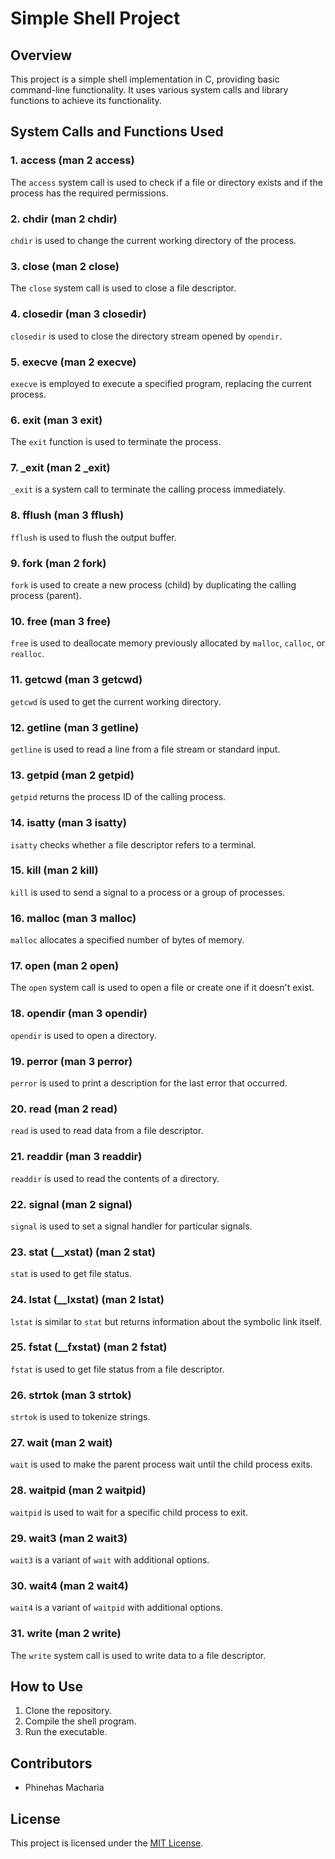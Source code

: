 # Simple Shell Project

## Overview

This project is a simple shell implementation in C, providing basic command-line functionality. It uses various system calls and library functions to achieve its functionality.

## System Calls and Functions Used

### 1. access (man 2 access)

The `access` system call is used to check if a file or directory exists and if the process has the required permissions.

### 2. chdir (man 2 chdir)

`chdir` is used to change the current working directory of the process.

### 3. close (man 2 close)

The `close` system call is used to close a file descriptor.

### 4. closedir (man 3 closedir)

`closedir` is used to close the directory stream opened by `opendir`.

### 5. execve (man 2 execve)

`execve` is employed to execute a specified program, replacing the current process.

### 6. exit (man 3 exit)

The `exit` function is used to terminate the process.

### 7. _exit (man 2 _exit)

`_exit` is a system call to terminate the calling process immediately.

### 8. fflush (man 3 fflush)

`fflush` is used to flush the output buffer.

### 9. fork (man 2 fork)

`fork` is used to create a new process (child) by duplicating the calling process (parent).

### 10. free (man 3 free)

`free` is used to deallocate memory previously allocated by `malloc`, `calloc`, or `realloc`.

### 11. getcwd (man 3 getcwd)

`getcwd` is used to get the current working directory.

### 12. getline (man 3 getline)

`getline` is used to read a line from a file stream or standard input.

### 13. getpid (man 2 getpid)

`getpid` returns the process ID of the calling process.

### 14. isatty (man 3 isatty)

`isatty` checks whether a file descriptor refers to a terminal.

### 15. kill (man 2 kill)

`kill` is used to send a signal to a process or a group of processes.

### 16. malloc (man 3 malloc)

`malloc` allocates a specified number of bytes of memory.

### 17. open (man 2 open)

The `open` system call is used to open a file or create one if it doesn't exist.

### 18. opendir (man 3 opendir)

`opendir` is used to open a directory.

### 19. perror (man 3 perror)

`perror` is used to print a description for the last error that occurred.

### 20. read (man 2 read)

`read` is used to read data from a file descriptor.

### 21. readdir (man 3 readdir)

`readdir` is used to read the contents of a directory.

### 22. signal (man 2 signal)

`signal` is used to set a signal handler for particular signals.

### 23. stat (__xstat) (man 2 stat)

`stat` is used to get file status.

### 24. lstat (__lxstat) (man 2 lstat)

`lstat` is similar to `stat` but returns information about the symbolic link itself.

### 25. fstat (__fxstat) (man 2 fstat)

`fstat` is used to get file status from a file descriptor.

### 26. strtok (man 3 strtok)

`strtok` is used to tokenize strings.

### 27. wait (man 2 wait)

`wait` is used to make the parent process wait until the child process exits.

### 28. waitpid (man 2 waitpid)

`waitpid` is used to wait for a specific child process to exit.

### 29. wait3 (man 2 wait3)

`wait3` is a variant of `wait` with additional options.

### 30. wait4 (man 2 wait4)

`wait4` is a variant of `waitpid` with additional options.

### 31. write (man 2 write)

The `write` system call is used to write data to a file descriptor.

## How to Use

1. Clone the repository.
2. Compile the shell program.
3. Run the executable.

## Contributors

- Phinehas Macharia

## License

This project is licensed under the [MIT License](LICENSE).
